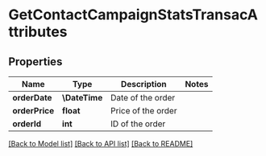 # GetContactCampaignStatsTransacAttributes

## Properties
Name | Type | Description | Notes
------------ | ------------- | ------------- | -------------
**orderDate** | **\DateTime** | Date of the order | 
**orderPrice** | **float** | Price of the order | 
**orderId** | **int** | ID of the order | 

[[Back to Model list]](../../README.md#documentation-for-models) [[Back to API list]](../../README.md#documentation-for-api-endpoints) [[Back to README]](../../README.md)


